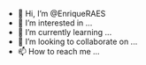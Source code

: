 - 👋 Hi, I’m @EnriqueRAES
- 👀 I’m interested in ...
- 🌱 I’m currently learning ...
- 💞️ I’m looking to collaborate on ...
- 📫 How to reach me ...

<!---
EnriqueRAES/EnriqueRAES is a ✨ special ✨ repository because its `README.md` (this file) appears on your GitHub profile.
You can click the Preview link to take a look at your changes.
--->
